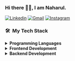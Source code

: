 ### Hi there :wave::smiley:, I am Naharul.


<a href="https://www.linkedin.com/in/naharul-h-808201138/"><img src="https://img.shields.io/badge/LinkedIn-blue?style=flat&logo=linkedin&labelColor=blue" alt="Linkedin" target="_blank"></a>
<a href="mailto:naharulhayat@gmail.com"><img src="https://img.shields.io/badge/Gmail-red?style=flat-square&logo=Gmail&logoColor=white" alt="Gmail" target="_blank"></a>
<a href="https://www.instagram.com/naharul2/"><img src="https://img.shields.io/badge/-Instagram-E4405F?style=flat&logo=instagram&logoColor=white" alt="Instagram" target="_blank"></a>


<h3> 🛠 &nbsp;My Tech Stack</h3>

<details>
 <summary><b>Programming Languages</b></summary>
 <a href="https://www.python.org" target="_blank"> <img src="images/python.png" alt="python" width="30" height="30"/> </a>
 <a href="https://www.typescriptlang.org/" target="_blank"> <img src="images/typescript.png" alt="typescript" width="30" height="30"/> 
 <a href="https://www.java.com/" target="_blank"> <img src="images/java.png" alt="java" width="30" height="30"/> 
 </a><a href="https://www.php.net" target="_blank"><img src="images/php.png" alt="php" width="30" height="30"/> </a> 
</details>

<details>	
  <summary><b>Frontend Development</b></summary>
  <a href="https://angular.io" target="_blank"><img src="images/angular.png" alt="angularjs" width="30" height="30"/> </a> <a href="https://getbootstrap.com" target="_blank"> <img src="images/bootstrap.png" alt="bootstrap" width="30" height="30"/> </a> <a href="https://www.w3schools.com/css/" target="_blank"> <img src="images/css.png" alt="css3" width="30" height="30"/> </a><a href="https://www.w3.org/html/" target="_blank"> <img src="images/html.png" alt="html5" width="30" height="30"/> </a>  
</details>

<details>
 <summary><b>Backend Development</b></summary>
 <a href="https://nodejs.org" target="_blank"> <img src="images/nodejs.png" alt="nodejs" width="30" height="30"/> </a>
 </a><a href="https://www.djangoproject.com/" target="_blank"> <img src="images/django.png" alt="django" width="30" height="30"/> </a> 
 <a href="https://laravel.com" target="_blank"> <img src="images/laravel.jpg" alt="Laravel" width="50" height="30"/> 
  <a href="https://www.mysql.com/" target="_blank"> <img src="images/mysql.png" alt="mysql" width="40" height="40"/></a>
</details>

<!--
**Naharul98/Naharul98** is a ✨ _special_ ✨ repository because its `README.md` (this file) appears on your GitHub profile.

Here are some ideas to get you started:

- 🔭 I’m currently working on ...
- 🌱 I’m currently learning ...
- 👯 I’m looking to collaborate on ...
- 🤔 I’m looking for help with ...
- 💬 Ask me about ...
- 📫 How to reach me: ...
- 😄 Pronouns: ...
- ⚡ Fun fact: ...
-->
